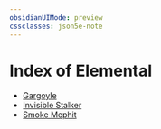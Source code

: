 ```yaml
---
obsidianUIMode: preview
cssclasses: json5e-note
---
```

# Index of Elemental

- [Gargoyle](gargoyle.md)
- [Invisible Stalker](invisible-stalker.md)
- [Smoke Mephit](smoke-mephit.md)
